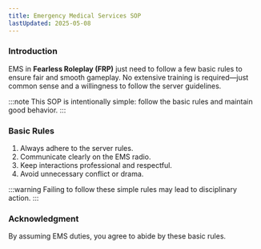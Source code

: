 ```yaml
---
title: Emergency Medical Services SOP
lastUpdated: 2025-05-08
---
```


### **Introduction**

EMS in **Fearless Roleplay (FRP)** just need to follow a few basic rules to ensure fair and smooth gameplay. No extensive training is required—just common sense and a willingness to follow the server guidelines.

:::note
This SOP is intentionally simple: follow the basic rules and maintain good behavior.
:::

### **Basic Rules**

1. Always adhere to the server rules.
2. Communicate clearly on the EMS radio.
3. Keep interactions professional and respectful.
4. Avoid unnecessary conflict or drama.

:::warning
Failing to follow these simple rules may lead to disciplinary action.
:::

### **Acknowledgment**

By assuming EMS duties, you agree to abide by these basic rules.